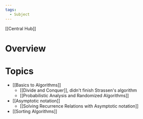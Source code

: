 ```yaml
---
tags:
  - Subject
---
```

[[Central Hub]]
# Overview


# Topics
- [[Basics to Algorithms]]
	- [[Divide and Conquer]], didn't finish Strassen's algorithm
	- [[Probabilistic Analysis and Randomized Algorithms]]
- [[Asymptotic notation]]
	- [[Solving Recurrence Relations with Asymptotic notation]]
- [[Sorting Algorithms]]